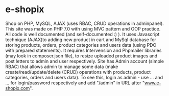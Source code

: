 # e-shopix
Shop on PHP, MySQL, AJAX (uses RBAC, CRUD operations in adminpanel).
This site was made on PHP 7.0 with using MVC pattern and OOP practice. 
All code is well documented (and self-documented :) ). 
It uses Javascript technique (AJAX)to adding new product in cart and MySql database for storing 
products, orders, product categories and users data (using PDO with prepared statements). 
It requires Intervension and Phpmailer libraries (may look in composer.json file), 
to resize uploaded product images and post letters to admin and user respectively.
Site has Admin account (simple RBAC) that allows admin to manage some data 
(make create/read/update/delete (CRUD) operations with products, product categories, orders and users data). 
To see this, login as admin - use ... and ... for login/password respectively and add "/admin" in URL after "www.e-shopix.com".
